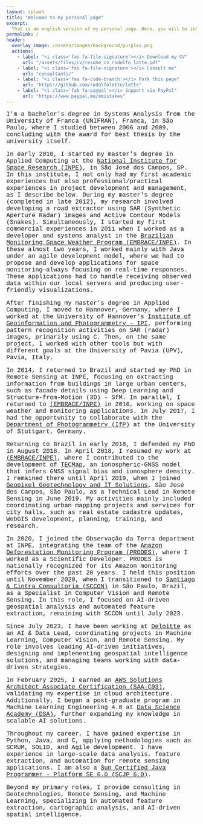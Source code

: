```yaml
---
layout: splash
title: "Welcome to my personal page"
excerpt: 
  That is an english version of my personal page. Here, you will be introduced to a summary of my work, my skills, experiences, and what I've done most in the past years!<br/>    
permalink: /
header:  
  overlay_image: /assets/images/background/purples.png 
  actions:      
    - label: "<i class='fas fa-file-signature'></i> Download my CV"
      url: "/assets/files/cv/resume_cv_rodolfo_lotte.pdf"
    - label: "<i class='fas fa-file-signature'></i> Consult me"
      url: "consultants/"
    - label: "<i class='fas fa-code-branch'></i> Fork this page"
      url: "https://github.com/rodolfolotte/lotte"
    - label: "<i class='fab fa-paypal'></i> Support via PayPal"
      url: "https://www.paypal.me/mmistakes"
---
```

<font face="courier" size="3">

<p>I'm a bachelor's degree in Systems Analysis from the University of Franca (UNIFRAN), Franca, in São Paulo, where I studied between 2006 and 2009, concluding with the award for best thesis by the university itself.</p>

<p>In early 2010, I started my master's degree in Applied Computing at the <a href="http://www.inpe.br/">National Institute for Space Research (INPE)</a>, in São José dos Campos, SP. In this institute, I not only had my first academic experiences but also professional/practical experiences in project development and management, as I describe below. During my master's degree (completed in late 2012), my research involved developing a road extractor using SAR (Synthetic Aperture Radar) images and Active Contour Models (Snakes). Simultaneously, I started my first commercial experiences in 2011 when I worked as a developer and systems analyst in the <a href="http://www2.inpe.br/climaespacial/portal/en/">Brazilian Monitoring Space Weather Program (EMBRACE/INPE)</a>. In these almost two years, I worked mainly with Java under an agile development model, where we had to propose and develop applications for space monitoring—always focusing on real-time responses. These applications had to handle receiving observed data within our local servers and producing user-friendly visualizations.</p>

<p>After finishing my master's degree in Applied Computing, I moved to Hannover, Germany, where I worked at the University of Hannover’s <a href="https://www.ipi.uni-hannover.de/">Institute of Geoinformation and Photogrammetry - IPI</a>, performing pattern recognition activities on SAR (radar) images, primarily using C. Then, on the same project, I worked with other tools but with different goals at the University of Pavia (UPV), Pavia, Italy.</p>

<p>In 2014, I returned to Brazil and started my PhD in Remote Sensing at INPE, focusing on extracting information from buildings in large urban centers, such as facade details using Deep Learning and Structure-from-Motion (3D) - SfM. In parallel, I returned to <a href="http://www2.inpe.br/climaespacial/portal/en/">(EMBRACE/INPE)</a> in 2016, working on space weather and monitoring applications. In July 2017, I had the opportunity to collaborate with the <a href="http://www.ifp.uni-stuttgart.de/">Department of Photogrammetry (IfP)</a> at the University of Stuttgart, Germany.</p>

<p>Returning to Brazil in early 2018, I defended my PhD in August 2018. In April 2018, I resumed my work at <a href="http://www2.inpe.br/climaespacial/portal/en/">(EMBRACE/INPE)</a>, where I contributed to the development of <a href="http://www2.inpe.br/climaespacial/portal/tec-map-inicio/">TECMap</a>, an ionospheric-GNSS model that infers GNSS signal bias and ionosphere density. I remained there until April 2019, when I joined <a href="http://www.geopx.com.br/">Geopixel Geotechnology and IT Solutions</a>, São José dos Campos, São Paulo, as a Technical Lead in Remote Sensing in June 2019. My activities mainly included coordinating urban mapping projects and services for city halls, such as real estate cadastre updates, WebGIS development, planning, training, and research.</p>

<p>In 2020, I joined the Observação da Terra department at INPE, integrating the team of the <a href="http://www.obt.inpe.br/OBT/assuntos/programas/amazonia/prodes">Amazon Deforestation Monitoring Program (PRODES)</a>, where I worked as a Scientific Developer. PRODES is nationally recognized for its Amazon monitoring efforts over the past 20 years. I held this position until November 2020, when I transitioned to <a href="https://www.sccon.com.br/">Santiago & Cintra Consultoria (SCCON)</a> in São Paulo, Brazil, as a Specialist in Computer Vision and Remote Sensing. In this role, I focused on AI-driven geospatial analysis and automated feature extraction, remaining with SCCON until July 2023.</p>

<p>Since July 2023, I have been working at <a href="https://www2.deloitte.com/br/pt.html">Deloitte</a> as an AI & Data Lead, coordinating projects in Machine Learning, Computer Vision, and Remote Sensing. My role involves leading AI-driven initiatives, designing and implementing geospatial intelligence solutions, and managing teams working with data-driven strategies.</p>

<p>In February 2025, I earned an <a href="https://www.credly.com/badges/57bd977e-e645-4d4d-a40c-79e783deb4d5/linked_in_profile">AWS Solutions Architect Associate Certification (SAA-C03)</a>, validating my expertise in cloud architecture. Additionally, I began a post-graduate program in Machine Learning Engineering 4.0 at <a href="https://www.datascienceacademy.com.br/">Data Science Academy (DSA)</a>, further expanding my knowledge in scalable AI solutions.</p>

<p>Throughout my career, I have gained expertise in Python, Java, and C, applying methodologies such as SCRUM, SOLID, and Agile development. I have experience in large-scale data analysis, feature extraction, and automation for remote sensing applications. I am also a <a href="https://www.oracle.com/java/technologies/javase-programmer6-certification.html">Sun Certified Java Programmer - Platform SE 6.0 (SCJP 6.0)</a>.</p>

<p>Beyond my primary roles, I provide consulting in Geotechnologies, Remote Sensing, and Machine Learning, specializing in automated feature extraction, cartographic analysis, and AI-driven spatial intelligence.</p>

</font>


